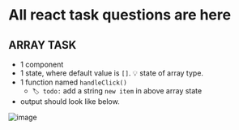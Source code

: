 # All react task questions are here

## ARRAY TASK

- 1 component
- 1 state, where default value is `[]`. 💡 state of array type.
- 1 function named `handleClick()`
  - `🏷️ todo:` add a string `new item` in above array state
- output should look like below.

![image](https://github.com/user-attachments/assets/e6c9e965-ca26-452a-bead-2b917dec3f99)
